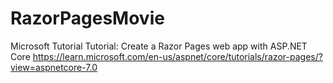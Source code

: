 # RazorPagesMovie
Microsoft Tutorial
Tutorial: Create a Razor Pages web app with ASP.NET Core
https://learn.microsoft.com/en-us/aspnet/core/tutorials/razor-pages/?view=aspnetcore-7.0
